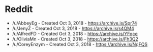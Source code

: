 # Reddit

-   /u/AbbeyEg - Created Oct 3, 2018 - https://archive.is/Spr74
-   /u/JenyZ - Created Oct 3, 2018 - https://archive.is/s4QM4
-   /u/AlfredFD - Created Oct 3, 2018 - https://archive.is/YFqce
-   /u/OliviaMn - Created Oct 3, 2018 - https://archive.is/Fh3Q2
-   /u/CoreyEnzym - Created Oct 3, 2018 - https://archive.is/NqFQS
